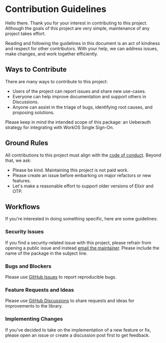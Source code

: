 # Contribution Guidelines

Hello there.
Thank you for your interest in contributing to this project.
Although the goals of this project are very simple, maintenance of any project takes effort.

Reading and following the guidelines in this document is an act of kindness and respect for other contributors.
With your help, we can address issues, make changes, and work together efficiently.

## Ways to Contribute

There are many ways to contribute to this project:

* Users of the project can report issues and share new use-cases.
* Everyone can help improve documentation and support others in Discussions.
* Anyone can assist in the triage of bugs, identifying root causes, and proposing solutions.

Please keep in mind the intended scope of this package: an Ueberauth strategy for integrating with WorkOS Single Sign-On.

## Ground Rules

All contributions to this project must align with the [code of conduct](CODE_OF_CONDUCT.md).
Beyond that, we ask:

* Please be kind. Maintaining this project is not paid work.
* Please create an issue before embarking on major refactors or new features.
* Let's make a reasonable effort to support older versions of Elixir and OTP.

## Workflows

If you're interested in doing something specific, here are some guidelines:

### Security Issues

If you find a security-related issue with this project, please refrain from opening a public issue and instead [email the maintainer](mailto:support@codesandbox.io).
Please include the name of the package in the subject line.

### Bugs and Blockers

Please use [GitHub Issues](https://github.com/codesandbox/ueberauth_workos/issues) to report reproducible bugs.

### Feature Requests and Ideas

Please use [GitHub Discussions](https://github.com/codesandbox/ueberauth_workos/discussions) to share requests and ideas for improvements to the library.

### Implementing Changes

If you've decided to take on the implementation of a new feature or fix, please open an issue or create a discussion post first to get feedback.

